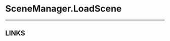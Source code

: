 # SceneManager.LoadScene


---


## LINKS

[](https://docs.unity3d.com/ScriptReference/SceneManagement.SceneManager.LoadScene.html)